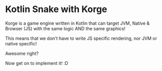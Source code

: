 # Kotlin Snake with Korge

Korge is a game engine written in Kotlin that can target JVM, Native & Browser (JS) with the same logic AND the same graphics!

This means that we don't have to write JS specific rendering, nor JVM or native specific!

Awesome right?

Now get on to implement it! :D 